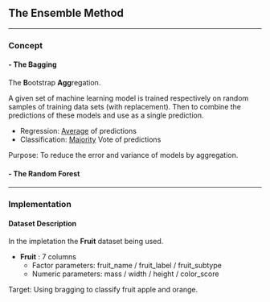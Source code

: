## The Ensemble Method

---
### **Concept**
#### - The Bagging
The **B**ootstrap **Agg**regation.

A given set of machine learning model is trained respectively on random samples of training data sets (with replacement). Then to combine the predictions of these models and use as a single prediction.
- Regression: <ins>Average</ins> of predictions
- Classification: <ins>Majority</ins> Vote of predictions

Purpose: To reduce the error and variance of models by aggregation.

#### - The Random Forest 

---
### **Implementation**

#### **Dataset Description**
In the impletation the **Fruit** dataset being used.
- **Fruit** : 7 columns 
    - Factor parameters: fruit_name / fruit_label / fruit_subtype
    - Numeric parameters: mass / width / height / color_score

Target: Using bragging to classify fruit apple and orange. 